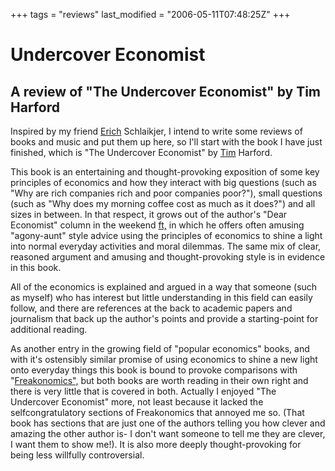 +++
tags = "reviews"
last_modified = "2006-05-11T07:48:25Z"
+++
# Undercover Economist

## A review of "The Undercover Economist" by Tim Harford

Inspired by my friend [Erich][5] Schlaikjer, I intend to write some
reviews of books and music and put them up here, so I'll start with the
book I have just finished, which is "The Undercover Economist" by
[Tim][6] Harford.

This book is an entertaining and thought-provoking exposition of some
key principles of economics and how they interact with big questions
(such as "Why are rich companies rich and poor companies poor?"), small
questions (such as "Why does my morning coffee cost as much as it
does?") and all sizes in between. In that respect, it grows out of the
author's "Dear Economist" column in the weekend [ft,][7] in which he
offers often amusing "agony-aunt" style advice using the principles of
economics to shine a light into normal everyday activities and moral
dilemmas. The same mix of clear, reasoned argument and amusing and
thought-provoking style is in evidence in this book.

All of the economics is explained and argued in a way that someone
(such as myself) who has interest but little understanding in this
field can easily follow, and there are references at the back to
academic papers and journalism that back up the author's points and
provide a starting-point for additional reading.

As another entry in the growing field of "popular economics" books, and
with it's ostensibly similar promise of using economics to shine a new
light onto everyday things this book is bound to provoke comparisons
with "[Freakonomics",][8] but both books are worth reading in their own
right and there is very little that is covered in both. Actually I
enjoyed "The Undercover Economist" more, not least because it lacked
the selfcongratulatory sections of Freakonomics that annoyed me so.
(That book has sections that are just one of the authors telling you
how clever and amazing the other author is- I don't want someone to
tell me they are clever, I want them to show me!). It is also more
deeply thought-provoking for being less willfully controversial.

[1]: http://www.uncarved.com/articles/reviews
[2]: http://www.uncarved.com/
[3]: http://www.uncarved.com/articles/contact
[4]: http://www.uncarved.com/login/
[5]: http://www.schlaikjer.net/
[6]: http://www.timharford.com/
[7]: http://www.uncarved.com/
[8]: http://www.freakonomics.com/
[9]: http://www.uncarved.com/tags/reviews
[10]: mailto:sean@uncarved.com
[11]: http://creativecommons.org/licenses/by-sa/4.0/
